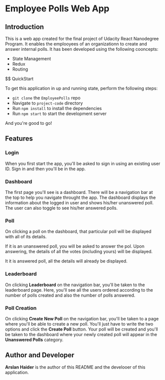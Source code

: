 # Employee Polls Web App

## Introduction

This is a web app created for the final project of Udacity React Nanodegree Program. It enables the emplooyees of an organizationn to create and answer internal polls. It has been developed using the following cooncepts:

- State Management
- Redux
- Routing

$$ QuickStart

To get this application in up and running state, perform the following steps:

- `git clone` the `EmployeePolls` repo
- Navigate to `project-code` directory
- Run `npm install` to install the dependencies
- Run `npm start` to start the development server

And you're good to go!

## Features

### Login

When you first start the app, you'll be asked to sign in using an existing user ID. Sign in and then you'll be in the app.

### Dashboard

The first page you'll see is a dashboard. There will be a navigation bar at the top to help you navigate throught the app. The dashboard displays the information about the logged in user and shows his/her unanswered poll. The user can also toggle to see his/her answered polls.

### Poll

On clicking a poll on the dashboard, that particular poll will be displayed with all of its details. 

If it is an unanswered poll, you will be asked to answer the pol. Upon answering, the details of all the votes (including yours) will be displayed.

It it is answered poll, all the details will already be displayed.

### Leaderboard

On clicking **Leaderboard** on the navigation bar, you'll be taken to the leaderboard page. Here, you'll see all the users ordered according to the number of polls created and also the number of polls answered.

### Poll Creation

On clicking **Create New Poll** on the navigation bar, you'll be taken to a page where you'll be able to create a new poll. You'll just have to  write the two options and click the **Create Poll** button. Your poll will be created and you'll be taken to the dashboard where your newly created poll will appear in the **Unanswered Polls** category.

## Author and Developer

**Arslan Haider** is the author of this README and the develooer of this application.
